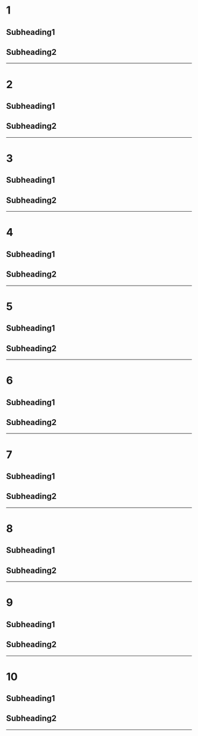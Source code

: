
# 1

## Subheading1


## Subheading2


---
# 2

## Subheading1


## Subheading2


---
# 3

## Subheading1


## Subheading2


---
# 4

## Subheading1


## Subheading2


---
# 5

## Subheading1


## Subheading2


---
# 6

## Subheading1


## Subheading2


---
# 7

## Subheading1


## Subheading2


---
# 8

## Subheading1


## Subheading2


---
# 9

## Subheading1


## Subheading2


---
# 10

## Subheading1


## Subheading2


---

